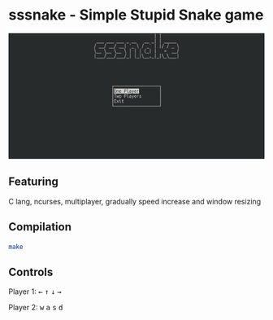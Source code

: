 # sssnake - Simple Stupid Snake game

<p align="center"><img src="/sssnake_demo.gif?raw=true"/></p>

## Featuring
C lang, ncurses, multiplayer, gradually speed increase and window resizing

## Compilation
```bash
make
```
## Controls
Player 1: <kbd>&leftarrow;</kbd> <kbd>&uparrow;</kbd> <kbd>&downarrow;</kbd> <kbd>&rightarrow;</kbd>

Player 2: <kbd>w</kbd> <kbd>a</kbd> <kbd>s</kbd> <kbd>d</kbd>
